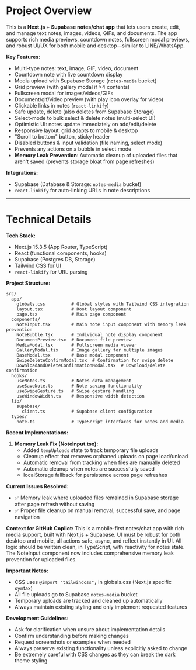 # Project Overview

This is a **Next.js + Supabase notes/chat app** that lets users create, edit, and manage text notes, images, videos, GIFs, and documents.
The app supports rich media previews, countdown notes, fullscreen modal previews, and robust UI/UX for both mobile and desktop—similar to LINE/WhatsApp.

**Key Features:**

- Multi-type notes: text, image, GIF, video, document
- Countdown note with live countdown display
- Media upload with Supabase Storage (`notes-media` bucket)
- Grid preview (with gallery modal if >4 contents)
- Fullscreen modal for images/videos/GIFs
- Document/gif/video preview (with play icon overlay for video)
- Clickable links in notes (`react-linkify`)
- Safe update, delete (also deletes from Supabase Storage)
- Select-mode to bulk select & delete notes (multi-select UI)
- Optimistic UI: notes update immediately on add/edit/delete
- Responsive layout: grid adapts to mobile & desktop
- "Scroll to bottom" button, sticky header
- Disabled buttons & input validation (file naming, select mode)
- Prevents any actions on a bubble in select mode
- **Memory Leak Prevention**: Automatic cleanup of uploaded files that aren't saved (prevents storage bloat from page refreshes)

**Integrations:**

- Supabase (Database & Storage: `notes-media` bucket)
- `react-linkify` for auto-linking URLs in note descriptions

---

# Technical Details

**Tech Stack:**

- Next.js 15.3.5 (App Router, TypeScript)
- React (functional components, hooks)
- Supabase (Postgres DB, Storage)
- Tailwind CSS for UI
- `react-linkify` for URL parsing

**Project Structure:**
```
src/
  app/
    globals.css          # Global styles with Tailwind CSS integration
    layout.tsx           # Root layout component
    page.tsx             # Main page component
  components/
    NoteInput.tsx        # Main note input component with memory leak prevention
    NoteBubble.tsx       # Individual note display component
    DocumentPreview.tsx  # Document file preview
    MediaModal.tsx       # Fullscreen media viewer
    GalleryModal.tsx     # Image gallery for multiple images
    BaseModal.tsx        # Base modal component
    SwipeDeleteConfirmModal.tsx  # Confirmation for swipe delete
    DownloadAndDeleteConfirmationModal.tsx  # Download/delete confirmation
  hooks/
    useNotes.ts          # Notes data management
    useSaveNote.ts       # Note saving functionality
    useSwipeGesture.ts   # Swipe gesture handling
    useWindowWidth.ts    # Responsive width detection
  lib/
    supabase/
      client.ts          # Supabase client configuration
  types/
    note.ts              # TypeScript interfaces for notes and media
```

**Recent Implementations:**

1. **Memory Leak Fix (NoteInput.tsx):**
   - Added `tempUploads` state to track temporary file uploads
   - Cleanup effect that removes orphaned uploads on page load/unload
   - Automatic removal from tracking when files are manually deleted
   - Automatic cleanup when notes are successfully saved
   - localStorage fallback for persistence across page refreshes

**Current Issues Resolved:**
- ✅ Memory leak where uploaded files remained in Supabase storage after page refresh without saving
- ✅ Proper file cleanup on manual removal, successful save, and page navigation

**Context for GitHub Copilot:**
This is a mobile-first notes/chat app with rich media support, built with Next.js + Supabase.
UI must be robust for both desktop and mobile, all actions safe, async, and reflect instantly in UI.
All logic should be written clean, in TypeScript, with reactivity for notes state.
The NoteInput component now includes comprehensive memory leak prevention for uploaded files.

**Important Notes:**
- CSS uses `@import "tailwindcss";` in globals.css (Next.js specific syntax)
- All file uploads go to Supabase `notes-media` bucket
- Temporary uploads are tracked and cleaned up automatically
- Always maintain existing styling and only implement requested features

**Development Guidelines:**
- Ask for clarification when unsure about implementation details
- Confirm understanding before making changes
- Request screenshots or examples when needed
- Always preserve existing functionality unless explicitly asked to change
- Be extremely careful with CSS changes as they can break the dark theme styling
